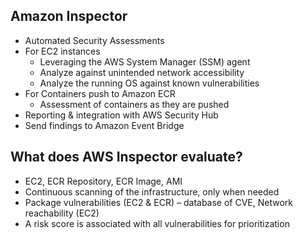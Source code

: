 ## Amazon Inspector
- Automated Security Assessments
- For EC2 instances
     - Leveraging the AWS System Manager (SSM) agent
     - Analyze against unintended network accessibility
     - Analyze the running OS against known vulnerabilities
- For Containers push to Amazon ECR
     - Assessment of containers as they are pushed
- Reporting & integration with AWS Security Hub
- Send findings to Amazon Event Bridge

## What does AWS Inspector evaluate?
- EC2, ECR Repository, ECR Image, AMI
- Continuous scanning of the infrastructure, only when needed
- Package vulnerabilities (EC2 & ECR) – database of CVE, Network reachability (EC2)
- A risk score is associated with all vulnerabilities for prioritization
